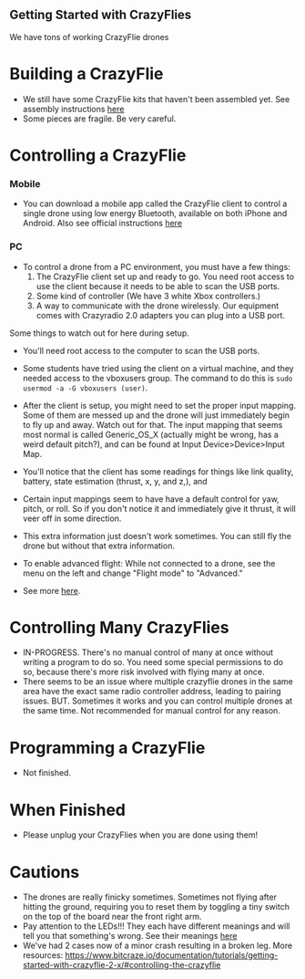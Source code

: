 Getting Started with CrazyFlies
-------------------------------
We have tons of working CrazyFlie drones
# Building a CrazyFlie
- We still have some CrazyFlie kits that haven't been assembled yet. See assembly instructions [here](https://www.bitcraze.io/documentation/tutorials/getting-started-with-crazyflie-2-x/#assembling)
- Some pieces are fragile. Be very careful.

# Controlling a CrazyFlie
### Mobile
- You can download a mobile app called the CrazyFlie client to control a single drone using low energy Bluetooth, available on both iPhone and Android. Also see official instructions [here](https://www.bitcraze.io/documentation/tutorials/getting-started-with-crazyflie-2-x/#controlling-the-crazyflie)
### PC
- To control a drone from a PC environment, you must have a few things:
  1. The CrazyFlie client set up and ready to go. You need root access to use the client because it needs to be able to scan the USB ports.
  2. Some kind of controller (We have 3 white Xbox controllers.)
  3. A way to communicate with the drone wirelessly. Our equipment comes with Crazyradio 2.0 adapters you can plug into a USB port.

Some things to watch out for here during setup.
- You'll need root access to the computer to scan the USB ports.
- Some students have tried using the client on a virtual machine, and they needed access to the vboxusers group. The command to do this is `sudo usermod -a -G vboxusers (user)`.
- After the client is setup, you might need to set the proper input mapping. Some of them are messed up and the drone will just immediately begin to fly up and away. Watch out for that. The input mapping that seems most normal is called Generic_OS_X (actually might be wrong, has a weird default pitch?), and can be found at Input Device>Device>Input Map.
- You'll notice that the client has some readings for things like link quality, battery, state estimation (thrust, x, y, and z,), and 
- Certain input mappings seem to have have a default control for yaw, pitch, or roll. So if you don't notice it and immediately give it thrust, it will veer off in some direction.
- This extra information just doesn't work sometimes. You can still fly the drone but without that extra information.
- To enable advanced flight: While not connected to a drone, see the menu on the left and change "Flight mode" to "Advanced."

- See more [here](https://www.bitcraze.io/documentation/tutorials/getting-started-with-crazyflie-2-x/#config-client).

# Controlling Many CrazyFlies
- IN-PROGRESS. There's no manual control of many at once without writing a program to do so. You need some special permissions to do so, because there's more risk involved with flying many at once.
- There seems to be an issue where multiple crazyflie drones in the same area have the exact same radio controller address, leading to pairing issues. BUT. Sometimes it works and you can control multiple drones at the same time. Not recommended for manual control for any reason.

# Programming a CrazyFlie
- Not finished.

# When Finished
- Please unplug your CrazyFlies when you are done using them!
# Cautions
- The drones are really finicky sometimes. Sometimes not flying after hitting the ground, requiring you to reset them by toggling a tiny switch on the top of the board near the front right arm.
- Pay attention to the LEDs!!! They each have different meanings and will tell you that something's wrong. See their meanings [here](https://www.bitcraze.io/documentation/tutorials/getting-started-with-crazyflie-2-x/#leds)
- We've had 2 cases now of a minor crash resulting in a broken leg.
More resources: https://www.bitcraze.io/documentation/tutorials/getting-started-with-crazyflie-2-x/#controlling-the-crazyflie
